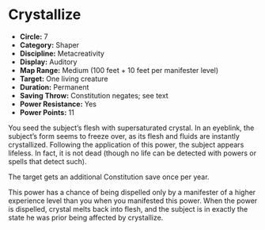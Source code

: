 # Crystallize

- **Circle:** 7
- **Category:** Shaper
- **Discipline:** Metacreativity
- **Display:** Auditory
- **Map Range:** Medium (100 feet + 10 feet per manifester level)
- **Target:** One living creature
- **Duration:** Permanent
- **Saving Throw:** Constitution negates; see text
- **Power Resistance:** Yes
- **Power Points:** 11

You seed the subject’s flesh with supersaturated crystal. In an eyeblink, the subject’s form seems to freeze over, as its flesh and fluids are instantly crystallized. Following the application of this power, the subject appears lifeless. In fact, it is not dead (though no life can be detected with powers or spells that detect such).

The target gets an additional Constitution save once per year.

This power has a chance of being dispelled only by a manifester of a higher experience level than you when you manifested this power. When the power is dispelled, crystal melts back into flesh, and the subject is in exactly the state he was prior being affected by crystallize.
